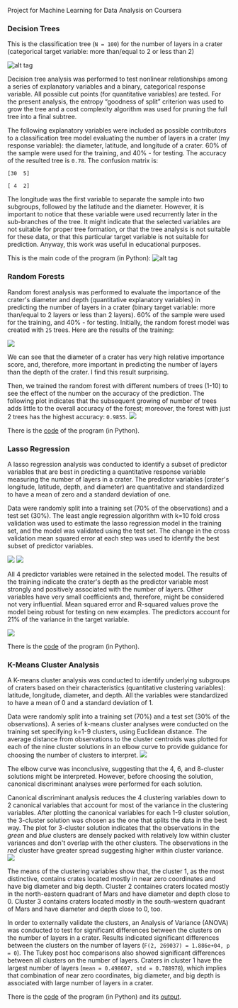 Project for Machine Learning for Data Analysis on Coursera

### Decision Trees

This is the classification tree (`N = 100`) for the number of layers in a crater (categorical target variable: more than/equal to 2 or less than 2)

![alt tag](https://github.com/ekolik/-Python-Distribution_of_craters_on_Mars/blob/master/machine_learning/dt.png)

Decision tree analysis was performed to test nonlinear relationships among a series of explanatory variables and a binary, categorical response variable. All possible cut points (for quantitative variables) are tested. For the present analysis, the entropy “goodness of split” criterion was used to grow the tree and a cost complexity algorithm was used for pruning the full tree into a final subtree.

The following explanatory variables were included as possible contributors to a classification tree model evaluating the number of layers in a crater (my response variable): the diameter, latitude, and longitude of a crater. 60% of the sample were used for the training, and 40% - for testing. The accuracy of the resulted tree is `0.78`. The confusion matrix is:
 
 `[30  5]`

 `[ 4  2]`

The longitude was the first variable to separate the sample into two subgroups, followed by the latitude and the diameter. However, it is important to notice that these variable were used recurrently later in the sub-branches of the tree. It might indicate that the selected variables are not suitable for proper tree formation, or that the tree analysis is not suitable for these data, or that this particular target variable is not suitable for prediction. Anyway, this work was useful in educational purposes.
 
This is the main code of the program (in Python):
![alt tag](https://github.com/ekolik/-Python-Distribution_of_craters_on_Mars/blob/master/machine_learning/Screenshot_of_code.png)

### Random Forests

Random forest analysis was performed to evaluate the importance of the crater's diameter and depth (quantitative explanatory variables) in predicting the number of layers in a crater (binary target variable: more than/equal to 2 layers or less than 2 layers). 60% of the sample were used for the training, and 40% - for testing. Initially, the random forest model was created with `25` trees. Here are the results of the training:

![](https://github.com/ekolik/-Python-Distribution_of_craters_on_Mars/blob/master/machine_learning/output_week2.png)

We can see that the diameter of a crater has very high relative importance score, and, therefore, more important in predicting the number of layers than the depth of the crater. I find this result surprising.

Then, we trained the random forest with different numbers of trees (1-10) to see the effect of the number on the accuracy of the prediction. The following plot indicates that the subsequent growing of number of trees adds little to the overall accuracy of the forest; moreover, the forest with just 2 trees has the highest accuracy: `0.9855`.
![](https://github.com/ekolik/-Python-Distribution_of_craters_on_Mars/blob/master/machine_learning/n_trees_vs_accuracy.png)

There is the [code](https://github.com/ekolik/-Python-Distribution_of_craters_on_Mars/blob/master/machine_learning/machine_learning.py) of the program (in Python).

### Lasso Regression

A lasso regression analysis was conducted to identify a subset of predictor variables that are best in predicting a quantitative response variable measuring the number of layers in a crater. The predictor variables (crater's longitude, latitude, depth, and diameter) are quantitative and standardized to have a mean of zero and a standard deviation of one.

Data were randomly split into a training set (70% of the observations) and a test set (30%). The least angle regression algorithm with k=10 fold cross validation was used to estimate the lasso regression model in the training set, and the model was validated using the test set. The change in the cross validation mean squared error at each step was used to identify the best subset of predictor variables.

![](https://github.com/ekolik/-Python-Distribution_of_craters_on_Mars/blob/master/machine_learning/Lasso_mse.png)
![](https://raw.githubusercontent.com/ekolik/-Python-Distribution_of_craters_on_Mars/master/machine_learning/Lasso_coefs.png)

All 4 predictor variables were retained in the selected model. The results of the training indicate the crater's depth as the predictor variable most strongly and positively associated with the number of layers. Other variables have very small coefficients and, therefore, might be considered not very influential. Mean squared error and R-squared values prove the model being robust for testing on new examples. The predictors account for 21% of the variance in the target variable.

![](https://github.com/ekolik/-Python-Distribution_of_craters_on_Mars/blob/master/machine_learning/output_week3.png)

There is the [code](https://github.com/ekolik/-Python-Distribution_of_craters_on_Mars/blob/master/machine_learning/machine_learning.py) of the program (in Python).

### K-Means Cluster Analysis

A K-means cluster analysis was conducted to identify underlying subgroups of craters based on their characteristics (quantitative clustering variables): latitude, longitude, diameter, and depth. All the variables were standardized to have a mean of 0 and a standard deviation of 1.

Data were randomly split into a training set (70%) and a test set (30% of the observations). A series of k-means cluster analyses were conducted on the training set specifying k=1-9 clusters, using Euclidean distance. The average distance from observations to the cluster centroids was plotted for each of the nine cluster solutions in an elbow curve to provide guidance for choosing the number of clusters to interpret.
![](https://github.com/ekolik/-Python-Distribution_of_craters_on_Mars/blob/master/machine_learning/K-means_elbow.png)

The elbow curve was inconclusive, suggesting that the 4, 6, and 8-cluster solutions might be interpreted. However, before choosing the solution, canonical discriminant analyses were performed for each solution.

Canonical discriminant analysis reduces the 4 clustering variables down to 2 canonical variables that account for most of the variance in the clustering variables. After plotting the canonical variables for each 1-9 cluster solution, the 3-cluster solution was chosen as the one that splits the data in the best way. The plot for 3-cluster solution indicates that the observations in the *green* and *blue* clusters are densely packed with relatively low within cluster variances and don't overlap with the other clusters. The observations in the *red* cluster have greater spread suggesting higher within cluster variance.
![](https://github.com/ekolik/-Python-Distribution_of_craters_on_Mars/blob/master/machine_learning/K-means_3clus.png)

The means of the clustering variables show that, the cluster 1, as the most distinctive, contains crates located mostly in near zero coordinates and have big diameter and big depth. Cluster 2 containes craters located mostly in the north-eastern quadrant of Mars and have diameter and depth close to 0. Cluster 3 contains craters located mostly in the south-western quadrant of Mars and have diameter and depth close to 0, too. 

In order to externally validate the clusters, an Analysis of Variance (ANOVA) was conducted to test for significant differences between the clusters on the number of layers in a crater. Results indicated significant differences between the clusters on the number of layers (`F(2, 269037) = 1.886e+04, p = 0`). The Tukey post hoc comparisons also showed significant differences between all clusters on the number of layers. Craters in cluster 1 have the largest number of layers (`mean = 0.498607, std = 0.788978`), which implies that combination of near zero coordinates, big diameter, and big depth is associated with large number of layers in a crater.

There is the [code](https://github.com/ekolik/-Python-Distribution_of_craters_on_Mars/blob/master/machine_learning/machine_learning.py) of the program (in Python) and its [output](https://github.com/ekolik/-Python-Distribution_of_craters_on_Mars/blob/master/machine_learning/output_week4.txt).
